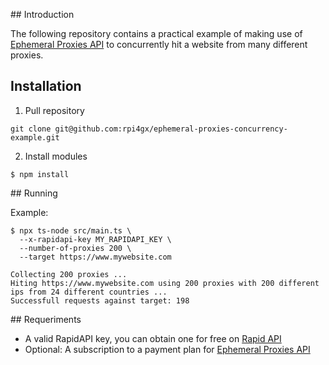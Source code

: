 
## Introduction

The following repository contains a practical example of making use of [Ephemeral Proxies API](https://rapidapi.com/rpi4gx/api/ephemeral-proxies) to concurrently hit a website from many different proxies.

## Installation
1. Pull repository
```
git clone git@github.com:rpi4gx/ephemeral-proxies-concurrency-example.git
```
2. Install modules
```
$ npm install
```

## Running

Example: 
```
$ npx ts-node src/main.ts \
  --x-rapidapi-key MY_RAPIDAPI_KEY \
  --number-of-proxies 200 \
  --target https://www.mywebsite.com

Collecting 200 proxies ...
Hiting https://www.mywebsite.com using 200 proxies with 200 different ips from 24 different countries ...
Successfull requests against target: 198
```

## Requeriments
 * A valid RapidAPI key, you can obtain one for free on [Rapid API](https://rapidapi.com)
 * Optional: A subscription to a payment plan for [Ephemeral Proxies API](https://rapidapi.com/rpi4gx/api/ephemeral-proxies)
